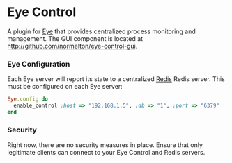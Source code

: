 Eye Control
===

A plugin for [Eye](http://github.com/kostya/eye) that provides centralized process monitoring and management. The GUI component is located at http://github.com/normelton/eye-control-gui.

### Eye Configuration

Each Eye server will report its state to a centralized [Redis](http://redis.io) Redis server. This must be configured on each Eye server:

```ruby
Eye.config do
  enable_control :host => "192.168.1.5", :db => "1", :port => "6379"
end
```

### Security

Right now, there are no security measures in place. Ensure that only legitimate clients can connect to your Eye Control and Redis servers.

